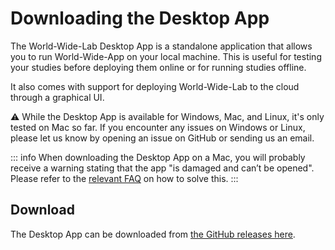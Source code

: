# Downloading the Desktop App

The World-Wide-Lab Desktop App is a standalone application that allows you to run World-Wide-App on your local machine. This is useful for testing your studies before deploying them online or for running studies offline.

It also comes with support for deploying World-Wide-Lab to the cloud through a graphical UI.

⚠️ While the Desktop App is available for Windows, Mac, and Linux, it's only tested on Mac so far. If you encounter any issues on Windows or Linux, please let us know by opening an issue on GitHub or sending us an email.

::: info
When downloading the Desktop App on a Mac, you will probably receive a warning stating that the app "is damaged and can’t be opened". Please refer to the [relevant FAQ](/guides/faq.html#error-message-world-wide-lab-app-is-damaged-and-can-t-be-opened-you-should-move-it-to-the-bin) on how to solve this.
:::

## Download

The Desktop App can be downloaded from [the GitHub releases here](https://github.com/world-wide-lab/world-wide-lab/releases/latest).
